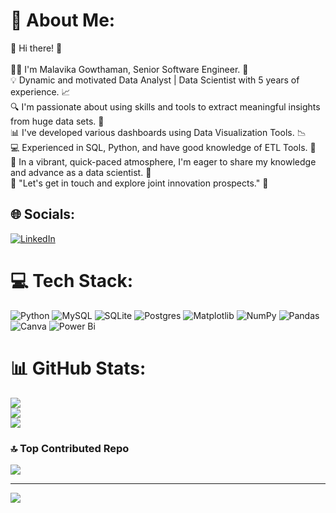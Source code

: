 # 💫 About Me:
👋 Hi there! 🌟<br><br>👩‍💻 I'm Malavika Gowthaman, Senior Software Engineer. 💼<br>💡 Dynamic and motivated Data Analyst | Data Scientist with 5 years of experience. 📈<br>🔍 I'm passionate about using skills and tools to extract meaningful insights from huge data sets. 🔎<br>📊 I've developed various dashboards using Data Visualization Tools. 📉<br>💻 Experienced in SQL, Python, and have good knowledge of ETL Tools. 🐍<br>🚀 In a vibrant, quick-paced atmosphere, I'm eager to share my knowledge and advance as a data scientist. 💬<br>💬 "Let's get in touch and explore joint innovation prospects." 🤝


## 🌐 Socials:
[![LinkedIn](https://img.shields.io/badge/LinkedIn-%230077B5.svg?logo=linkedin&logoColor=white)](https://linkedin.com/in/https://www.linkedin.com/in/malavika-g-20986a243/) 

# 💻 Tech Stack:
![Python](https://img.shields.io/badge/python-3670A0?style=for-the-badge&logo=python&logoColor=ffdd54) ![MySQL](https://img.shields.io/badge/mysql-4479A1.svg?style=for-the-badge&logo=mysql&logoColor=white) ![SQLite](https://img.shields.io/badge/sqlite-%2307405e.svg?style=for-the-badge&logo=sqlite&logoColor=white) ![Postgres](https://img.shields.io/badge/postgres-%23316192.svg?style=for-the-badge&logo=postgresql&logoColor=white) ![Matplotlib](https://img.shields.io/badge/Matplotlib-%23ffffff.svg?style=for-the-badge&logo=Matplotlib&logoColor=black) ![NumPy](https://img.shields.io/badge/numpy-%23013243.svg?style=for-the-badge&logo=numpy&logoColor=white) ![Pandas](https://img.shields.io/badge/pandas-%23150458.svg?style=for-the-badge&logo=pandas&logoColor=white) ![Canva](https://img.shields.io/badge/Canva-%2300C4CC.svg?style=for-the-badge&logo=Canva&logoColor=white) ![Power Bi](https://img.shields.io/badge/power_bi-F2C811?style=for-the-badge&logo=powerbi&logoColor=black)
# 📊 GitHub Stats:
![](https://github-readme-stats.vercel.app/api?username=MalavikaGowthaman&theme=dark&hide_border=false&include_all_commits=false&count_private=false)<br/>
![](https://github-readme-streak-stats.herokuapp.com/?user=MalavikaGowthaman&theme=dark&hide_border=false)<br/>
![](https://github-readme-stats.vercel.app/api/top-langs/?username=MalavikaGowthaman&theme=dark&hide_border=false&include_all_commits=false&count_private=false&layout=compact)

### 🔝 Top Contributed Repo
![](https://github-contributor-stats.vercel.app/api?username=MalavikaGowthaman&limit=5&theme=dark&combine_all_yearly_contributions=true)

---
[![](https://visitcount.itsvg.in/api?id=MalavikaGowthaman&icon=0&color=0)](https://visitcount.itsvg.in)

<!-- Proudly created with GPRM ( https://gprm.itsvg.in ) -->

